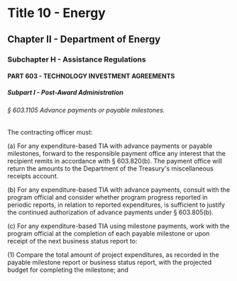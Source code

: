 
# Title 10 - Energy
## Chapter II - Department of Energy
### Subchapter H - Assistance Regulations
#### PART 603 - TECHNOLOGY INVESTMENT AGREEMENTS
##### Subpart I - Post-Award Administration
###### § 603.1105 Advance payments or payable milestones.

The contracting officer must:

(a) For any expenditure-based TIA with advance payments or payable milestones, forward to the responsible payment office any interest that the recipient remits in accordance with § 603.820(b). The payment office will return the amounts to the Department of the Treasury's miscellaneous receipts account.

(b) For any expenditure-based TIA with advance payments, consult with the program official and consider whether program progress reported in periodic reports, in relation to reported expenditures, is sufficient to justify the continued authorization of advance payments under § 603.805(b).

(c) For any expenditure-based TIA using milestone payments, work with the program official at the completion of each payable milestone or upon receipt of the next business status report to:

(1) Compare the total amount of project expenditures, as recorded in the payable milestone report or business status report, with the projected budget for completing the milestone; and
